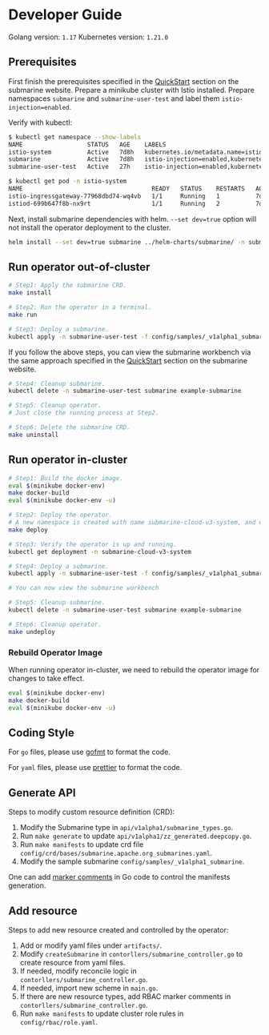 <!--
  Licensed to the Apache Software Foundation (ASF) under one or more
  contributor license agreements.  See the NOTICE file distributed with
  this work for additional information regarding copyright ownership.
  The ASF licenses this file to You under the Apache License, Version 2.0
  (the "License"); you may not use this file except in compliance with
  the License.  You may obtain a copy of the License at

     http://www.apache.org/licenses/LICENSE-2.0

  Unless required by applicable law or agreed to in writing, software
  distributed under the License is distributed on an "AS IS" BASIS,
  WITHOUT WARRANTIES OR CONDITIONS OF ANY KIND, either express or implied.
  See the License for the specific language governing permissions and
  limitations under the License.
-->

# Developer Guide

Golang version: `1.17`
Kubernetes version: `1.21.0`

## Prerequisites

First finish the prerequisites specified in the [QuickStart](https://submarine.apache.org/docs/next/gettingStarted/quickstart) section on the submarine website. Prepare a minikube cluster with Istio installed. Prepare namespaces `submarine` and `submarine-user-test` and label them `istio-injection=enabled`.

Verify with kubectl:

```bash
$ kubectl get namespace --show-labels
NAME                  STATUS   AGE    LABELS
istio-system          Active   7d8h   kubernetes.io/metadata.name=istio-system
submarine             Active   7d8h   istio-injection=enabled,kubernetes.io/metadata.name=submarine
submarine-user-test   Active   27h    istio-injection=enabled,kubernetes.io/metadata.name=submarine-user-test

$ kubectl get pod -n istio-system
NAME                                    READY   STATUS    RESTARTS   AGE
istio-ingressgateway-77968dbd74-wq4vb   1/1     Running   1          7d4h
istiod-699b647f8b-nx9rt                 1/1     Running   2          7d4h
```

Next, install submarine dependencies with helm. `--set dev=true` option will not install the operator deployment to the cluster.

```bash
helm install --set dev=true submarine ../helm-charts/submarine/ -n submarine
```

## Run operator out-of-cluster

```bash
# Step1: Apply the submarine CRD.
make install

# Step2: Run the operator in a terminal.
make run

# Step3: Deploy a submarine.
kubectl apply -n submarine-user-test -f config/samples/_v1alpha1_submarine.yaml
```

If you follow the above steps, you can view the submarine workbench via the same approach specified in the [QuickStart](https://submarine.apache.org/docs/next/gettingStarted/quickstart) section on the submarine website.


```bash
# Step4: Cleanup submarine.
kubectl delete -n submarine-user-test submarine example-submarine

# Step5: Cleanup operator.
# Just close the running process at Step2.

# Step6: Delete the submarine CRD.
make uninstall
```

## Run operator in-cluster
```bash
# Step1: Build the docker image.
eval $(minikube docker-env)
make docker-build
eval $(minikube docker-env -u)

# Step2: Deploy the operator.
# A new namespace is created with name submarine-cloud-v3-system, and will be used for the deployment.
make deploy

# Step3: Verify the operator is up and running.
kubectl get deployment -n submarine-cloud-v3-system

# Step4: Deploy a submarine.
kubectl apply -n submarine-user-test -f config/samples/_v1alpha1_submarine.yaml

# You can now view the submarine workbench

# Step5: Cleanup submarine.
kubectl delete -n submarine-user-test submarine example-submarine

# Step6: Cleanup operator.
make undeploy
```

### Rebuild Operator Image

When running operator in-cluster, we need to rebuild the operator image for changes to take effect.

```bash
eval $(minikube docker-env)
make docker-build
eval $(minikube docker-env -u)
```

## Coding Style

For `go` files, please use [gofmt](https://golang.org/pkg/cmd/gofmt/) to format the code.

For `yaml` files, please use [prettier](https://prettier.io/) to format the code.

## Generate API

Steps to modify custom resource definition (CRD):
1. Modify the Submarine type in `api/v1alpha1/submarine_types.go`.
2. Run `make generate` to update `api/v1alpha1/zz_generated.deepcopy.go`.
3. Run `make manifests` to update crd file `config/crd/bases/submarine.apache.org_submarines.yaml`.
4. Modify the sample submarine `config/samples/_v1alpha1_submarine`.

One can add [marker comments](https://book.kubebuilder.io/reference/markers.html) in Go code to control the manifests generation.

## Add resource

Steps to add new resource created and controlled by the operator:
1. Add or modify yaml files under `artifacts/`.
2. Modify `createSubmarine` in `contorllers/submarine_controller.go` to create resource from yaml files.
3. If needed, modify reconcile logic in `contorllers/submarine_controller.go`.
4. If needed, import new scheme in `main.go`.
5. If there are new resource types, add RBAC marker comments in `contorllers/submarine_controller.go`.
6. Run `make manifests` to update cluster role rules in `config/rbac/role.yaml`.
